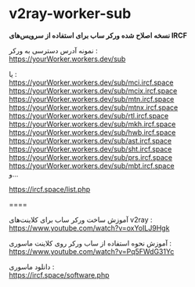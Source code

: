 # v2ray-worker-sub
**نسخه اصلاح شده ورکر ساب برای استفاده از سرویس‌های IRCF**

نمونه آدرس دسترسی به ورکر :\
https://yourWorker.workers.dev/sub

یا :\
https://yourWorker.workers.dev/sub/mci.ircf.space
https://yourWorker.workers.dev/sub/mcix.ircf.space
https://yourWorker.workers.dev/sub/mtn.ircf.space
https://yourWorker.workers.dev/sub/mtnx.ircf.space
https://yourWorker.workers.dev/sub/rtl.ircf.space
https://yourWorker.workers.dev/sub/mkh.ircf.space
https://yourWorker.workers.dev/sub/hwb.ircf.space
https://yourWorker.workers.dev/sub/ast.ircf.space
https://yourWorker.workers.dev/sub/sht.ircf.space
https://yourWorker.workers.dev/sub/prs.ircf.space
https://yourWorker.workers.dev/sub/mbt.ircf.space
\
و...

https://ircf.space/list.php

====

آموزش ساخت ورکر ساب برای کلاینت‌های v2ray :\
https://www.youtube.com/watch?v=oxYoILJ9Hgk


آموزش نحوه استفاده از ساب ورکر روی کلاینت ماسوری :
https://www.youtube.com/watch?v=Pq5FWdG31Yc

دانلود ماسوری :\
https://ircf.space/software.php
